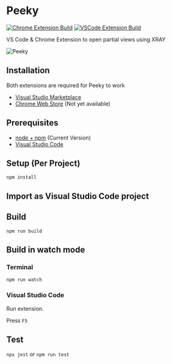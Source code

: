 # Peeky
[![Chrome Extension Build](https://github.com/ErikDombi/Peeky/actions/workflows/chrome-extension-build.yml/badge.svg)](https://github.com/ErikDombi/Peeky/actions/workflows/chrome-extension-build.yml) [![VSCode Extension Build](https://github.com/ErikDombi/Peeky/actions/workflows/vscode-extension-build.yml/badge.svg)](https://github.com/ErikDombi/Peeky/actions/workflows/vscode-extension-build.yml)

VS Code &amp; Chrome Extension to open partial views using XRAY

![Peeky](https://user-images.githubusercontent.com/23159219/153272059-892c4c47-6566-49f4-8214-67f99d7ccf15.png)

## Installation

Both extensions are required for Peeky to work
* [Visual Studio Marketplace](https://marketplace.visualstudio.com/items?itemName=ErikDombi.peeky-xray)
* [Chrome Web Store](#) (Not yet available)

## Prerequisites

* [node + npm](https://nodejs.org/) (Current Version)
* [Visual Studio Code](https://code.visualstudio.com/)

## Setup (Per Project)

```
npm install
```

## Import as Visual Studio Code project

## Build

```
npm run build
```

## Build in watch mode

### Terminal

```
npm run watch
```

### Visual Studio Code

Run extension.

Press `F5`

## Test
`npx jest` or `npm run test`
